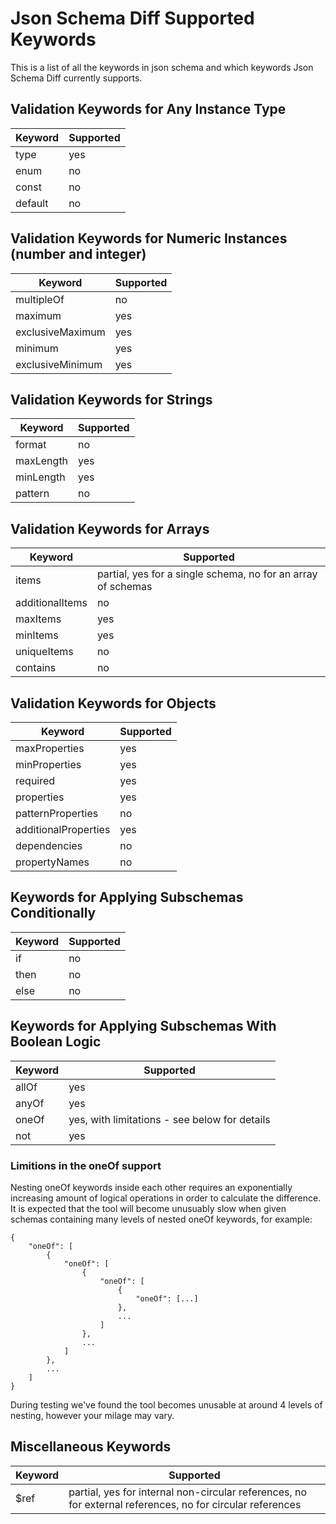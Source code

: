 # Json Schema Diff Supported Keywords

This is a list of all the keywords in json schema and which keywords Json Schema Diff currently supports.

## Validation Keywords for Any Instance Type

| Keyword | Supported |
|---|---|
| type | yes |
| enum | no |
| const | no |
| default | no |

## Validation Keywords for Numeric Instances (number and integer)

| Keyword | Supported |
|---|---|
| multipleOf | no |
| maximum | yes |
| exclusiveMaximum | yes |
| minimum | yes |
| exclusiveMinimum | yes |

## Validation Keywords for Strings

| Keyword | Supported |
|---|---|
| format | no |
| maxLength | yes |
| minLength | yes |
| pattern | no |

## Validation Keywords for Arrays

| Keyword | Supported |
|---|---|
| items | partial, yes for a single schema, no for an array of schemas |
| additionalItems | no |
| maxItems | yes |
| minItems | yes |
| uniqueItems | no |
| contains | no |


## Validation Keywords for Objects

| Keyword | Supported |
|---|---|
| maxProperties | yes |
| minProperties | yes |
| required | yes |
| properties | yes |
| patternProperties | no |
| additionalProperties | yes |
| dependencies | no |
| propertyNames | no |

## Keywords for Applying Subschemas Conditionally

| Keyword | Supported |
|---|---|
| if | no |
| then | no |
| else | no |


## Keywords for Applying Subschemas With Boolean Logic

| Keyword | Supported |
|---|---|
| allOf | yes |
| anyOf | yes |
| oneOf | yes, with limitations - see below for details |
| not | yes |

### Limitions in the oneOf support

Nesting oneOf keywords inside each other requires an exponentially increasing amount of logical operations in order to calculate the difference. It is expected that the tool will become unusuably slow when given schemas containing many levels of nested oneOf keywords, for example:

```
{
    "oneOf": [
        {
            "oneOf": [
                {
                    "oneOf": [
                        { 
                            "oneOf": [...] 
                        },
                        ...
                    ]
                },
                ...
            ]
        },
        ...
    ]
}
```

During testing we've found the tool becomes unusable at around 4 levels of nesting, however your milage may vary.

## Miscellaneous Keywords

| Keyword | Supported |
|---|---|
| $ref | partial, yes for internal non-circular references, no for external references, no for circular references |
